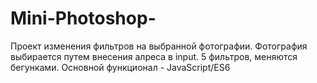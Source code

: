 # Mini-Photoshop-

Проект изменения фильтров на выбранной фотографии.
Фотография выбирается путем внесения алреса в input.
5 фильтров, меняются бегунками.
Основной функционал - JavaScript/ES6
